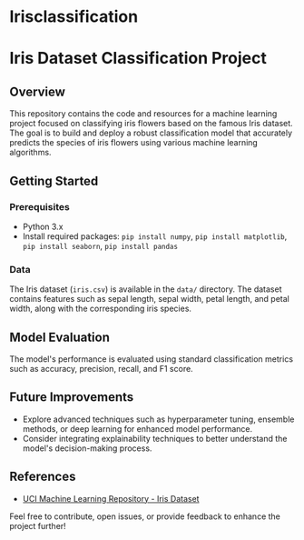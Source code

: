# Irisclassification

# Iris Dataset Classification Project

## Overview

This repository contains the code and resources for a machine learning project focused on classifying iris flowers based on the famous Iris dataset. The goal is to build and deploy a robust classification model that accurately predicts the species of iris flowers using various machine learning algorithms.


## Getting Started

### Prerequisites

- Python 3.x
- Install required packages: `pip install numpy`, `pip install matplotlib`, `pip install seaborn`, `pip install pandas`

### Data

The Iris dataset (`iris.csv`) is available in the `data/` directory. The dataset contains features such as sepal length, sepal width, petal length, and petal width, along with the corresponding iris species.


## Model Evaluation

The model's performance is evaluated using standard classification metrics such as accuracy, precision, recall, and F1 score.

## Future Improvements

- Explore advanced techniques such as hyperparameter tuning, ensemble methods, or deep learning for enhanced model performance.
- Consider integrating explainability techniques to better understand the model's decision-making process.

## References

- [UCI Machine Learning Repository - Iris Dataset](https://archive.ics.uci.edu/ml/datasets/iris)

Feel free to contribute, open issues, or provide feedback to enhance the project further!
